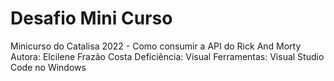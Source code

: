# Desafio Mini Curso
Minicurso do Catalisa 2022 - Como consumir a API do Rick And Morty
Autora: Elcilene Frazão Costa
Deficiência: Visual
Ferramentas: Visual Studio Code no Windows